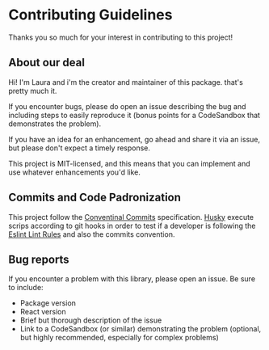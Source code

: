 # Contributing Guidelines

Thanks you so much for your interest in contributing to this project!

## About our deal

Hi! I'm Laura and i'm the creator and maintainer of this package.
that's pretty much it.

If you encounter bugs, please do open an issue describing the bug and including steps to easily reproduce it (bonus points for a CodeSandbox that demonstrates the problem).

If you have an idea for an enhancement, go ahead and share it via an issue, but please don't expect a timely response.

This project is MIT-licensed, and this means that you can implement and use whatever enhancements you'd like.

## Commits and Code Padronization

This project follow the [Conventinal Commits](https://www.conventionalcommits.org/en/v1.0.0/) specification. [Husky](https://github.com/typicode/husky) execute scrips according to git hooks in order to test if a developer is following the [Eslint Lint Rules](https://eslint.org/) and also the commits convention.

## Bug reports

If you encounter a problem with this library, please open an issue. Be sure to include:

- Package version
- React version
- Brief but thorough description of the issue
- Link to a CodeSandbox (or similar) demonstrating the problem (optional, but highly recommended, especially for complex problems)
